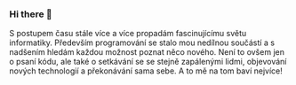 ### Hi there 👋

S postupem času stále více a více propadám fascinujícímu světu informatiky. Především programování se stalo mou nedílnou součástí a s nadšením hledám každou možnost poznat něco nového. Není to ovšem jen o psaní kódu, ale také o setkávání se se stejně zapálenými lidmi, objevování nových technologií a překonávání sama sebe. A to mě na tom baví nejvíce! 
